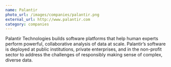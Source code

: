 ```yaml
---
name: Palantir
photo_url: /images/companies/palantir.png
external_url: http://www.palantir.com
category: companies
---
```

Palantir Technologies builds software platforms that help human experts perform powerful, collaborative analysis of data at scale. Palantir’s software is deployed at public institutions, private enterprises, and in the non-profit sector to address the challenges of responsibly making sense of complex, diverse data.

